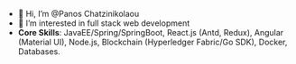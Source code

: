 - 👋 Hi, I’m @Panos Chatzinikolaou
- 👀 I’m interested in full stack web development
- **Core Skills**: JavaEE/Spring/SpringBoot, React.js (Antd, Redux), Angular (Material UI), Node.js, Blockchain (Hyperledger Fabric/Go SDK), Docker, Databases.

<!---
panoschatzinikolaou/panoschatzinikolaou is a ✨ special ✨ repository because its `README.md` (this file) appears on your GitHub profile.
You can click the Preview link to take a look at your changes.
--->
